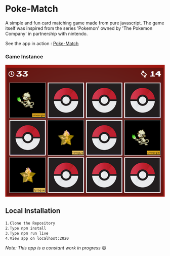 # Poke-Match 
A simple and fun card matching game made from pure javascript. The game itself was inspired from the series 'Pokemon' owned by 'The Pokemon Company' in partnership with nintendo.

See the app in action : [Poke-Match](https://pokematch.netlify.com/)

### Game Instance
![ScreenShot](/screenshots/pokematchgame.PNG)

## Local Installation

```
1.Clone the Repository
2.Type npm install
3.Type npm run live
4.View app on localhost:2020
```

*Note: This app is a constant work in progress*   :smile:
